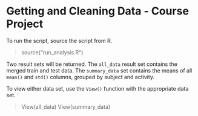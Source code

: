 # Getting and Cleaning Data - Course Project

To run the script, source the script from R.

> source("run_analysis.R")

Two result sets will be returned. The `all_data` result set contains the merged train and test data. The `summary_data` set contains the means of all `mean()` and `std()` columns, grouped by subject and activity.

To view either data set, use the `View()` function with the appropriate data set.

> View(all_data)
> View(summary_data)
